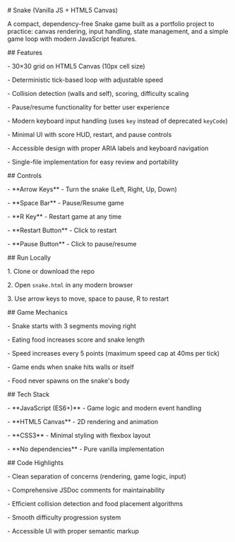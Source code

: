 \# Snake (Vanilla JS + HTML5 Canvas)



A compact, dependency-free Snake game built as a portfolio project to practice: canvas rendering, input handling, state management, and a simple game loop with modern JavaScript features.



\## Features

\- 30×30 grid on HTML5 Canvas (10px cell size)

\- Deterministic tick-based loop with adjustable speed

\- Collision detection (walls and self), scoring, difficulty scaling

\- Pause/resume functionality for better user experience

\- Modern keyboard input handling (uses `key` instead of deprecated `keyCode`)

\- Minimal UI with score HUD, restart, and pause controls

\- Accessible design with proper ARIA labels and keyboard navigation

\- Single-file implementation for easy review and portability



\## Controls

\- \*\*Arrow Keys\*\* - Turn the snake (Left, Right, Up, Down)

\- \*\*Space Bar\*\* - Pause/Resume game

\- \*\*R Key\*\* - Restart game at any time

\- \*\*Restart Button\*\* - Click to restart

\- \*\*Pause Button\*\* - Click to pause/resume



\## Run Locally

1\. Clone or download the repo

2\. Open `snake.html` in any modern browser

3\. Use arrow keys to move, space to pause, R to restart



\## Game Mechanics

\- Snake starts with 3 segments moving right

\- Eating food increases score and snake length

\- Speed increases every 5 points (maximum speed cap at 40ms per tick)

\- Game ends when snake hits walls or itself

\- Food never spawns on the snake's body



\## Tech Stack

\- \*\*JavaScript (ES6+)\*\* - Game logic and modern event handling

\- \*\*HTML5 Canvas\*\* - 2D rendering and animation

\- \*\*CSS3\*\* - Minimal styling with flexbox layout

\- \*\*No dependencies\*\* - Pure vanilla implementation



\## Code Highlights

\- Clean separation of concerns (rendering, game logic, input)

\- Comprehensive JSDoc comments for maintainability

\- Efficient collision detection and food placement algorithms

\- Smooth difficulty progression system

\- Accessible UI with proper semantic markup

